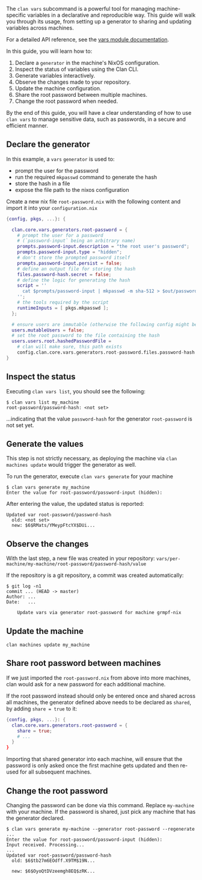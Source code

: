 The `clan vars` subcommand is a powerful tool for managing machine-specific variables in a declarative and reproducible way. This guide will walk you through its usage, from setting up a generator to sharing and updating variables across machines.

For a detailed API reference, see the [vars module documentation](../../reference/clan.core/vars.md).

In this guide, you will learn how to:

1. Declare a `generator` in the machine's NixOS configuration.
2. Inspect the status of variables using the Clan CLI.
3. Generate variables interactively.
4. Observe the changes made to your repository.
5. Update the machine configuration.
6. Share the root password between multiple machines.
7. Change the root password when needed.

By the end of this guide, you will have a clear understanding of how to use `clan vars` to manage sensitive data, such as passwords, in a secure and efficient manner.


## Declare the generator

In this example, a `vars` `generator` is used to:

- prompt the user for the password
- run the required `mkpasswd` command to generate the hash
- store the hash in a file
- expose the file path to the nixos configuration

Create a new nix file `root-password.nix` with the following content and import it into your `configuration.nix`
```nix
{config, pkgs, ...}: {

  clan.core.vars.generators.root-password = {
    # prompt the user for a password
    # (`password-input` being an arbitrary name)
    prompts.password-input.description = "the root user's password";
    prompts.password-input.type = "hidden";
    # don't store the prompted password itself
    prompts.password-input.persist = false;
    # define an output file for storing the hash
    files.password-hash.secret = false;
    # define the logic for generating the hash
    script = ''
      cat $prompts/password-input | mkpasswd -m sha-512 > $out/password-hash
    '';
    # the tools required by the script
    runtimeInputs = [ pkgs.mkpasswd ];
  };

  # ensure users are immutable (otherwise the following config might be ignored)
  users.mutableUsers = false;
  # set the root password to the file containing the hash
  users.users.root.hashedPasswordFile =
    # clan will make sure, this path exists
    config.clan.core.vars.generators.root-password.files.password-hash.path;
}
```

## Inspect the status

Executing `clan vars list`, you should see the following:
```shellSession
$ clan vars list my_machine
root-password/password-hash: <not set>
```

...indicating that the value `password-hash` for the generator `root-password` is not set yet.

## Generate the values

This step is not strictly necessary, as deploying the machine via `clan machines update` would trigger the generator as well.

To run the generator, execute `clan vars generate` for your machine
```shellSession
$ clan vars generate my_machine
Enter the value for root-password/password-input (hidden):
```

After entering the value, the updated status is reported:
```shellSession
Updated var root-password/password-hash
  old: <not set>
  new: $6$RMats/YMeypFtcYX$DUi...
```

## Observe the changes

With the last step, a new file was created in your repository:
`vars/per-machine/my-machine/root-password/password-hash/value`

If the repository is a git repository, a commit was created automatically:
```shellSession
$ git log -n1
commit ... (HEAD -> master)
Author: ...
Date:   ...

    Update vars via generator root-password for machine grmpf-nix
```

## Update the machine

```shell
clan machines update my_machine
```

## Share root password between machines

If we just imported the `root-password.nix` from above into more machines, clan would ask for a new password for each additional machine.

If the root password instead should only be entered once and shared across all machines, the generator defined above needs to be declared as `shared`, by adding `share = true` to it:
```nix
{config, pkgs, ...}: {
  clan.core.vars.generators.root-password = {
    share = true;
    # ...
  }
}
```

Importing that shared generator into each machine, will ensure that the password is only asked once the first machine gets updated and then re-used for all subsequent machines.

## Change the root password

Changing the password can be done via this command.
Replace `my-machine` with your machine.
If the password is shared, just pick any machine that has the generator declared.

```shellSession
$ clan vars generate my-machine --generator root-password --regenerate
...
Enter the value for root-password/password-input (hidden):
Input received. Processing...
...
Updated var root-password/password-hash
  old: $6$tb27m6EOdff.X9TM$19N...

  new: $6$OyoQtDVzeemgh8EQ$zRK...
```

